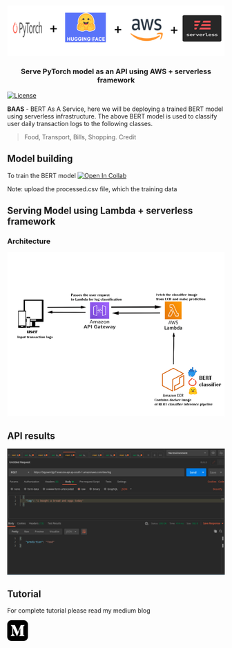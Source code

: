![baas](img/baas.png)

<h3 style="text-align:center; font-weight: bold">
 Serve PyTorch model as an API using AWS + serverless framework
</h3>

[![License](https://img.shields.io/badge/License-Apache%202.0-blue.svg)](https://opensource.org/licenses/Apache-2.0)


**BAAS** - BERT As A Service, here we will be deploying a trained BERT model using serverless infrastructure.
The above BERT model is used to classify user daily transaction logs to the following classes.
> Food, Transport, Bills, Shopping. Credit


## Model building

To train the BERT model [![Open In Collab](https://colab.research.google.com/assets/colab-badge.svg)](https://colab.research.google.com/drive/1IAJrx15szXsGDjKx1qihrvzAWqp2exz5?usp=sharing)

Note: upload the processed.csv file, which the training data


## Serving Model using Lambda + serverless framework

### Architecture
![api](img/new_API.png)


## API results
![response](img/resp.png)

## Tutorial

For complete tutorial please read my medium blog

[![tutorial](img/medium.svg)](https://medium.com/geekculture/deploying-pytorch-model-as-a-serverless-service-339b4b93e517)

